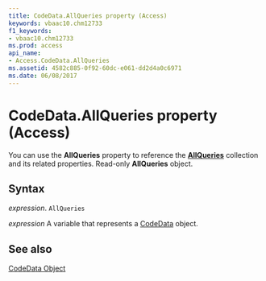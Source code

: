 ```yaml
---
title: CodeData.AllQueries property (Access)
keywords: vbaac10.chm12733
f1_keywords:
- vbaac10.chm12733
ms.prod: access
api_name:
- Access.CodeData.AllQueries
ms.assetid: 4582c885-0f92-60dc-e061-dd2d4a0c6971
ms.date: 06/08/2017
---
```



# CodeData.AllQueries property (Access)

You can use the  **AllQueries** property to reference the **[AllQueries](Access.AllQueries.md)** collection and its related properties. Read-only **AllQueries** object.


## Syntax

 _expression_. `AllQueries`

 _expression_ A variable that represents a [CodeData](Access.CodeData.md) object.


## See also


[CodeData Object](Access.CodeData.md)

